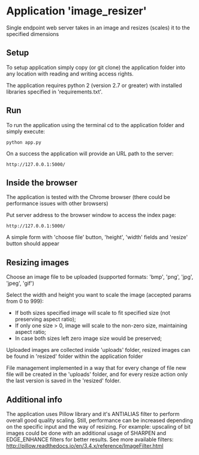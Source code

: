 # Application 'image_resizer'
Single endpoint web server takes in an image and resizes (scales) it to the specified dimensions

## Setup
To setup application simply copy (or git clone) the application folder into any location with reading and writing access rights.

The application requires python 2 (version 2.7 or greater) with
installed libraries specified in 'requirements.txt'.

## Run
To run the application using the terminal
cd to the application folder and simply execute:
```
python app.py
```

On a success the application will provide an URL path to the server:
```
http://127.0.0.1:5000/
```

## Inside the browser
The application is tested with the Chrome browser
(there could be performance issues with other browsers) 

Put server address to the browser window to access the index page:
```
http://127.0.0.1:5000/
```

A simple form with 'choose file' button, 'height', 'width' fields and 'resize' button should appear

## Resizing images
Choose an image file to be uploaded
(supported formats: 'bmp', 'png', 'jpg', 'jpeg', 'gif')

Select the width and height you want to scale the image (accepted params from 0 to 999):
- If both sizes specified image will scale to fit specified size (not preserving aspect ratio);
- If only one size > 0, image will scale to the non-zero size, maintaining aspect ratio;
- In case both sizes left zero image size would be preserved;

Uploaded images are collected inside 'uploads' folder, resized images can be found in 'resized' folder within the application folder

File management implemented in a way that for every change of file new file will be created in the 'uploads' folder,
and for every resize action only the last version is saved in the 'resized' folder.

## Additional info
The application uses Pillow library and it's ANTIALIAS filter to perform overall good quality scaling.
Still, performance can be increased depending on the specific input and the way of resizing.
For example: upscaling of bit images could be done with an additional usage of SHARPEN and 
EDGE_ENHANCE filters for better results.
See more available filters:
http://pillow.readthedocs.io/en/3.4.x/reference/ImageFilter.html
